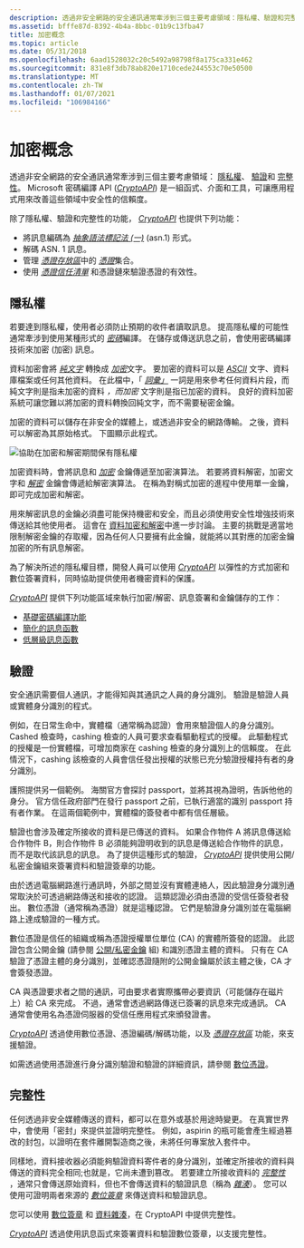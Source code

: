 ```yaml
---
description: 透過非安全網路的安全通訊通常牽涉到三個主要考慮領域：隱私權、驗證和完整性。
ms.assetid: bfffe87d-8392-4b4a-8bbc-01b9c13fba47
title: 加密概念
ms.topic: article
ms.date: 05/31/2018
ms.openlocfilehash: 6aad1528032c20c5492a98798f8a175ca331e462
ms.sourcegitcommit: 831e8f3db78ab820e1710cede244553c70e50500
ms.translationtype: MT
ms.contentlocale: zh-TW
ms.lasthandoff: 01/07/2021
ms.locfileid: "106984166"
---
```

# <a name="cryptography-concepts"></a>加密概念

透過非安全網路的安全通訊通常牽涉到三個主要考慮領域： [隱私權](#privacy)、 [驗證](#authentication)和 [完整性](#integrity)。 Microsoft 密碼編譯 API ([*CryptoAPI*](../secgloss/c-gly.md)) 是一組函式、介面和工具，可讓應用程式用來改善這些領域中安全性的信賴度。

除了隱私權、驗證和完整性的功能， [*CryptoAPI*](../secgloss/c-gly.md) 也提供下列功能：

-   將訊息編碼為 [*抽象語法標記法 (一)*](../secgloss/a-gly.md) (asn.1) 形式。
-   解碼 ASN. 1 訊息。
-   管理 [*憑證存放區*](../secgloss/c-gly.md)中的 [*憑證*](../secgloss/c-gly.md)集合。
-   使用 [*憑證信任清單*](../secgloss/c-gly.md) 和憑證鏈來驗證憑證的有效性。

## <a name="privacy"></a>隱私權

若要達到隱私權，使用者必須防止預期的收件者讀取訊息。 提高隱私權的可能性通常牽涉到使用某種形式的 [*密碼*](../secgloss/c-gly.md)編譯。 在儲存或傳送訊息之前，會使用密碼編譯技術來加密 (加密) 訊息。

資料加密會將 [*純文字*](../secgloss/p-gly.md) 轉換成 [*加密*](../secgloss/c-gly.md)文字。 要加密的資料可以是 [*ASCII*](../secgloss/a-gly.md) 文字、資料庫檔案或任何其他資料。 在此檔中，「 [*詞彙」*](../secgloss/m-gly.md) 一詞是用來參考任何資料片段，而純文字則是指未加密的資料 *，而加密* 文字則是指已加密的資料。 良好的資料加密系統可讓您難以將加密的資料轉換回純文字，而不需要秘密金鑰。

加密的資料可以儲存在非安全的媒體上，或透過非安全的網路傳輸。 之後，資料可以解密為其原始格式。 下圖顯示此程式。

![協助在加密和解密期間保有隱私權](images/capi01.png)

加密資料時，會將訊息和 [*加密*](../secgloss/e-gly.md) 金鑰傳遞至加密演算法。 若要將資料解密，加密文字和 [*解密*](../secgloss/d-gly.md) 金鑰會傳遞給解密演算法。 在稱為對稱式加密的進程中使用單一金鑰，即可完成加密和解密。

用來解密訊息的金鑰必須盡可能保持機密和安全，而且必須使用安全性增強技術來傳送給其他使用者。 這會在 [資料加密和解密](data-encryption-and-decryption.md)中進一步討論。 主要的挑戰是適當地限制解密金鑰的存取權，因為任何人只要擁有此金鑰，就能將以其對應的加密金鑰加密的所有訊息解密。

為了解決所述的隱私權目標，開發人員可以使用 [*CryptoAPI*](../secgloss/c-gly.md) 以彈性的方式加密和數位簽署資料，同時協助提供使用者機密資料的保護。

[*CryptoAPI*](../secgloss/c-gly.md) 提供下列功能區域來執行加密/解密、訊息簽署和金鑰儲存的工作：

-   [基礎密碼編譯功能](cryptography-functions.md)
-   [簡化的訊息函數](cryptography-functions.md)
-   [低層級訊息函數](cryptography-functions.md)

## <a name="authentication"></a>驗證

安全通訊需要個人通訊，才能得知與其通訊之人員的身分識別。 驗證是驗證人員或實體身分識別的程式。

例如，在日常生命中，實體檔（通常稱為認證）會用來驗證個人的身分識別。 Cashed 檢查時，cashing 檢查的人員可要求查看驅動程式的授權。 此驅動程式的授權是一份實體檔，可增加商家在 cashing 檢查的身分識別上的信賴度。 在此情況下，cashing 該檢查的人員會信任發出授權的狀態已充分驗證授權持有者的身分識別。

護照提供另一個範例。 海關官方會探討 passport，並將其視為證明，告訴他他的身分。 官方信任政府部門在發行 passport 之前，已執行適當的識別 passport 持有者作業。 在這兩個範例中，實體檔的簽發者中都有信任層級。

驗證也會涉及確定所接收的資料是已傳送的資料。 如果合作物件 A 將訊息傳送給合作物件 B，則合作物件 B 必須能夠證明收到的訊息是傳送給合作物件的訊息，而不是取代該訊息的訊息。 為了提供這種形式的驗證， [*CryptoAPI*](../secgloss/c-gly.md) 提供使用公開/私密金鑰組來簽署資料和驗證簽章的功能。

由於透過電腦網路進行通訊時，外部之間並沒有實體連絡人，因此驗證身分識別通常取決於可透過網路傳送和接收的認證。 這類認證必須由憑證的受信任簽發者發出。 數位憑證（通常稱為憑證）就是這種認證。 它們是驗證身分識別並在電腦網路上達成驗證的一種方式。

數位憑證是信任的組織或稱為憑證授權單位單位 (CA) 的實體所簽發的認證。 此認證包含公開金鑰 (請參閱 [公開/私密金鑰](public-private-key-pairs.md) 組) 和識別憑證主體的資料。 只有在 CA 驗證了憑證主體的身分識別，並確認憑證隨附的公開金鑰屬於該主體之後，CA 才會簽發憑證。

CA 與憑證要求者之間的通訊，可由要求者實際攜帶必要資訊（可能儲存在磁片上）給 CA 來完成。 不過，通常會透過網路傳送已簽署的訊息來完成通訊。 CA 通常會使用名為憑證伺服器的受信任應用程式來頒發證書。

[*CryptoAPI*](../secgloss/c-gly.md) 透過使用數位憑證、憑證編碼/解碼功能，以及 [*憑證存放區*](../secgloss/c-gly.md) 功能，來支援驗證。

如需透過使用憑證進行身分識別驗證和驗證的詳細資訊，請參閱 [數位憑證](digital-certificates.md)。

## <a name="integrity"></a>完整性

任何透過非安全媒體傳送的資料，都可以在意外或基於用途時變更。 在真實世界中，會使用「密封」來提供並證明完整性。 例如，aspirin 的瓶可能會產生經過篡改的封包，以證明在套件離開製造商之後，未將任何專案放入套件中。

同樣地，資料接收器必須能夠驗證資料寄件者的身分識別，並確定所接收的資料與傳送的資料完全相同;也就是，它尚未遭到篡改。 若要建立所接收資料的 [*完整性*](../secgloss/i-gly.md) ，通常只會傳送原始資料，但也不會傳送資料的驗證訊息（稱為 [*雜湊*](../secgloss/h-gly.md)）。 您可以使用可證明兩者來源的 [*數位簽章*](../secgloss/d-gly.md) 來傳送資料和驗證訊息。

您可以使用 [數位簽章](digital-signatures.md) 和 [資料雜湊](data-hashes.md)，在 CryptoAPI 中提供完整性。

[*CryptoAPI*](../secgloss/c-gly.md) 透過使用訊息函式來簽署資料和驗證數位簽章，以支援完整性。

 

 
